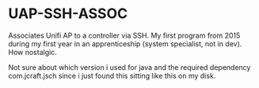
# UAP-SSH-ASSOC

Associates Unifi AP to a controller via SSH. 
My first program from 2015 during my first year in an apprenticeship (system specialist, not in dev).
How nostalgic.

Not sure about which version i used for java and the required dependency com.jcraft.jsch since i just found this sitting like this on my disk.
